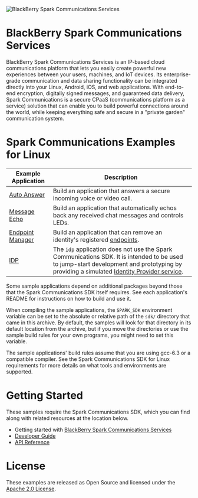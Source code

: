 ![BlackBerry Spark Communications Services](https://developer.blackberry.com/files/bbm-enterprise/documents/guide/resources/images/bnr-bbm-enterprise-sdk-title.png)

# BlackBerry Spark Communications Services

BlackBerry Spark Communications Services is an IP-based cloud communications
platform that lets you easily create powerful new experiences between your
users, machines, and IoT devices.  Its enterprise-grade communication and data
sharing functionality can be integrated directly into your Linux, Android,
iOS, and web applications.  With end-to-end encryption, digitally signed
messages, and guaranteed data delivery, Spark Communications is a secure CPaaS
(communications platform as a service) solution that can enable you to build
powerful connections around the world, while keeping everything safe and
secure in a "private garden" communication system.

# Spark Communications Examples for Linux

| Example Application | Description |
|---------------------|-------------|
| [Auto Answer](autoAnswer/README.md) | Build an application that answers a secure incoming voice or video call. |
| [Message Echo](messageEcho/README.md) | Build an application that automatically echos back any received chat messages and controls LEDs. |
| [Endpoint Manager](endpointManager/README.md) | Build an application that can remove an identity's registered [endpoints](https://developer.blackberry.com/files/bbm-enterprise/documents/guide/html/mpop.html). |
| [IDP](idp/README.md) | The `idp` application does not use the Spark Communications SDK. It is intended to be used to jump-start development and prototyping by providing a simulated [Identity Provider service](https://developer.blackberry.com/files/bbm-enterprise/documents/guide/html/identityManagement.html). |

Some sample applications depend on additional packages beyond those that the
Spark Communications SDK itself requires.  See each application's README for
instructions on how to build and use it.

When compiling the sample applications, the `SPARK_SDK` environment variable
can be set to the absolute or relative path of the `sdk/` directory that came
in this archive.  By default, the samples will look for that directory in its
default location from the archive, but if you move the directories or use the
sample build rules for your own programs, you might need to set this variable.

The sample applications' build rules assume that you are using gcc-6.3 or a
compatible compiler.  See the Spark Communications SDK for Linux requirements
for more details on what tools and environments are supported.

# Getting Started

These samples require the Spark Communications SDK, which you can find along
with related resources at the location below.
    
* Getting started with [BlackBerry Spark Communications Services](https://developers.blackberry.com/us/en/products/blackberry-spark-communications-platform.html)
* [Developer Guide](https://developer.blackberry.com/files/bbm-enterprise/documents/guide/html/index.html)
* [API Reference](https://developer.blackberry.com/files/bbm-enterprise/documents/guide/html/bbmds.html)

# License

These examples are released as Open Source and licensed under the
[Apache 2.0 License](http://www.apache.org/licenses/LICENSE-2.0.html).
